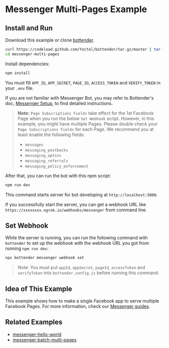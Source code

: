 # Messenger Multi-Pages Example

## Install and Run

Download this example or clone [bottender](https://github.com/Yoctol/bottender).

```sh
curl https://codeload.github.com/Yoctol/bottender/tar.gz/master | tar -xz --strip=2 bottender-master/examples/messenger-multi-pages
cd messenger-multi-pages
```

Install dependencies:

```sh
npm install
```

You must fill `APP_ID`, `APP_SECRET`, `PAGE_ID`, `ACCESS_TOKEN` and `VERIFY_TOKEN` in your `.env` file.

If you are not familiar with Messenger Bot, you may refer to Bottender's doc, [Messenger Setup](https://bottender.js.org/docs/channel-messenger-setup), to find detailed instructions.

> **Note:** `Page Subscriptions Fields` take effect for the 1st Facebook Page when you run the below `Set Webhook` script. However, in this example, you might have multiple Pages. Please double check your `Page Subscriptions Fields` for each Page. We recommend you at least enable the following fields:
>
> - `messages`
> - `messaging_postbacks`
> - `messaging_optins`
> - `messaging_referrals`
> - `messaging_policy_enforcement`

After that, you can run the bot with this npm script:

```sh
npm run dev
```

This command starts server for bot developing at `http://localhost:5000`.

If you successfully start the server, you can get a webhook URL like `https://xxxxxxxx.ngrok.io/webhooks/messenger` from command line.

## Set Webhook

While the server is running, you can run the following command with `bottender` to set up the webhook with the webhook URL you got from running `npm run dev`:

```sh
npx bottender messenger webhook set
```

> Note: You must put `appId`, `appSecret`, `pageId`, `accessToken` and `verifyToken` into `bottender.config.js` before running this command.

## Idea of This Example

This example shows how to make a single Facebook app to serve multiple Facebook Pages. For more information, check our [Messenger guides](https://bottender.js.org/docs/channel-messenger-setup).

## Related Examples

- [messenger-hello-world](../messenger-hello-world)
- [messenger-batch-multi-pages](../messenger-batch-multi-pages)
